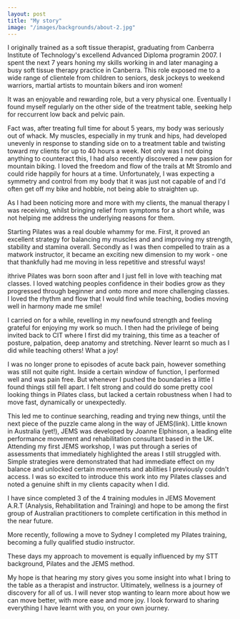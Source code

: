 ```yaml
---
layout: post
title: "My story"
image: "/images/backgrounds/about-2.jpg"
---
```


I originally trained as a soft tissue therapist, graduating from Canberra Institute of Technology's excellend Advanced Diploma programin 2007. I spent the next 7 years honing my skills working in and later managing a busy soft tissue therapy practice in Canberra. This role exposed me to a wide range of clientele from children to seniors, desk jockeys to weekend warriors, martial artists to mountain bikers and iron women!

It was an enjoyable and rewarding role, but a very physical one. Eventually I found myself regularly on the other side of the treatment table, seeking help for reccurrent low back and pelvic pain.

Fact was, after treating full time for about 5 years, my body was seriously out of whack. My muscles, especially in my trunk and hips, had developed unevenly in response to standing side on to a treatment table and twisting toward my clients for up to 40 hours a week. Not only was I not doing anything to counteract this, I had also recently discovered a new passion for mountain biking. I loved the freedom and flow of the trails at Mt Stromlo and could ride happily for hours at a time. Unfortunately, I was expecting a symmetry and control from my body that it was just not capable of and I'd often get off my bike and hobble, not being able to straighten up.

As I had been noticing more and more with my clients, the manual therapy I was receiving, whilst bringing relief from symptoms for a short while, was not helping me address the underlying reasons for them.

Starting Pilates was a real double whammy for me. First, it proved an excellent strategy for balancing my muscles and and improving my strength, stability and stamina overall. Secondly as I was then compelled to train as a matwork instructor, it became an exciting new dimension to my work - one that thankfully had me moving in less repetitive and stressful ways!

ithrive Pilates was born soon after and I just fell in love with teaching mat classes. I loved watching peoples confidence in their bodies grow as they progressed through beginner and onto more and more challenging classes. I loved the rhythm and flow that I would find while teaching, bodies moving well in harmony made me smile!

I carried on for a while, revelling in my newfound strength and feeling grateful for enjoying my work so much. I then had the privilege of being invited back to CIT where I first did my training, this time as a teacher of posture, palpation, deep anatomy and stretching. Never learnt so much as I did while teaching others! What a joy!

I was no longer prone to episodes of acute back pain, however something was still not quite right. Inside a certain window of function, I performed well and was pain free. But whenever I pushed the boundaries a little I found things still fell apart. I felt strong and could do some pretty cool looking things in Pilates class, but lacked a certain robustness when I had to move fast, dynamically or unexpectedly.

This led me to continue searching, reading and trying new things, until the next piece of the puzzle came along in the way of JEMS(link). Little known in Australia (yet!), JEMS was developed by Joanne Elphinson, a leading elite performance movement and rehabilitation consultant based in the UK. Attending my first JEMS workshop, I was put through a series of assessments that immediately highlighted the areas I still struggled with. Simple strategies were demonstrated that had immediate effect on my balance and unlocked certain movements and abilities I previously couldn't access. I was so excited to introduce this work into my Pilates classes and noted a genuine shift in my clients capacity when I did.

I have since completed 3 of the 4 training modules in JEMS Movement A.R.T (Analysis, Rehabilitation and Training) and hope to be among the first group of Australian practitioners to complete certification in this method in the near future.

More recently, following a move to Sydney I completed my Pilates training, becoming a fully qualified studio instructor.

These days my approach to movement is equally influenced by my STT background, Pilates and the JEMS method.

My hope is that hearing my story gives you some insight into what I bring to the table as a therapist and instructor. Ultimately, wellness is a journey of discovery for all of us. I will never stop wanting to learn more about how we can move better, with more ease and more joy. I look forward to sharing everything I have learnt with you, on your own journey.
